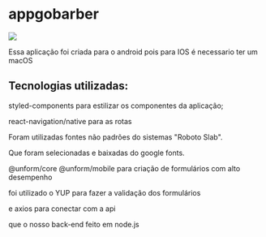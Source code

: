 # appgobarber

![](https://imgur.com/Bt8wiT3.gif)

Essa aplicação foi criada para o android pois para IOS é necessario ter um macOS

## Tecnologias utilizadas:

styled-components para estilizar os componentes da aplicação;

react-navigation/native para as rotas

Foram utilizadas fontes não padrões do sistemas "Roboto Slab".

Que foram selecionadas e baixadas do google fonts.

@unform/core @unform/mobile para criação de formulários com alto desempenho

foi utilizado o YUP para fazer a validação dos formulários

e axios para conectar com a api

que o nosso back-end feito em node.js
